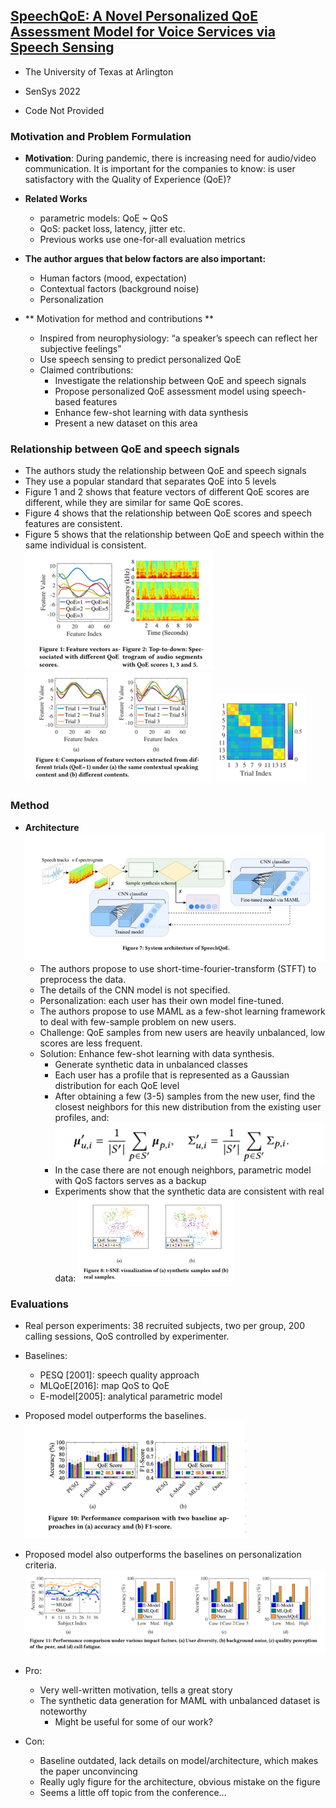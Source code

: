 ## [SpeechQoE: A Novel Personalized QoE Assessment Model for Voice Services via Speech Sensing](https://dl.acm.org/doi/10.1145/3560905.3568502)

* The University of Texas at Arlington

* SenSys 2022

* Code Not Provided

### Motivation and Problem Formulation

* **Motivation**: During pandemic, there is increasing need for audio/video communication. It is important for the companies to know: is user satisfactory with the Quality of Experience (QoE)?

* **Related Works**
    * parametric models: QoE ~ QoS
    * QoS: packet loss, latency, jitter etc.
    * Previous works use one-for-all evaluation metrics
* **The author argues that below factors are also important:**
    * Human factors (mood, expectation)
    * Contextual factors (background noise)
    * Personalization
* ** Motivation for method and contributions **
    * Inspired from neurophysiology: “a speaker’s speech can reflect her subjective feelings”
    * Use speech sensing to predict personalized QoE
    * Claimed contributions:
      * Investigate the relationship between QoE and speech signals
      * Propose personalized QoE assessment model using speech-based features
      * Enhance few-shot learning with data synthesis
      * Present a new dataset on this area

### Relationship between QoE and speech signals
* The authors study the relationship between QoE and speech signals
* They use a popular standard that separates QoE into 5 levels
* Figure 1 and 2 shows that feature vectors of different QoE scores are different, while they are similar for same QoE scores.
* Figure 4 shows that the relationship between QoE scores and speech features are consistent.
* Figure 5 shows that the relationship between QoE and speech within the same individual is consistent.
![Figure1,2](./diff_level.png)
![Figure4](./qoe_consistency.png)
![Figure5](./human_consistency.png)


### Method
* **Architecture**
  ![Main architecture](./arch.PNG)
    * The authors propose to use short-time-fourier-transform (STFT) to preprocess the data.
    * The details of the CNN model is not specified.
    * Personalization: each user has their own model fine-tuned.
    * The authors propose to use MAML as a few-shot learning framework to deal with few-sample problem on new users.
    * Challenge: QoE samples from new users are heavily unbalanced, low scores are less frequent.
    * Solution: Enhance few-shot learning with data synthesis.
      * Generate synthetic data in unbalanced classes
      * Each user has a profile that is represented as a Gaussian distribution for each QoE level
      * After obtaining a few (3-5) samples from the new user, find the closest neighbors for this new distribution from the existing user profiles, and:
      ![formula](./formula.png)
      * In the case there are not enough neighbors, parametric model with QoS factors serves as a backup
      * Experiments show that the synthetic data are consistent with real data:
      ![T-SNE experiment](./tsne.png)


### Evaluations

* Real person experiments: 38 recruited subjects, two per group, 200 calling sessions, QoS controlled by experimenter. 
* Baselines:
  * PESQ [2001]: speech quality approach
  * MLQoE[2016]: map QoS to QoE
  * E-model[2005]: analytical parametric model
* Proposed model outperforms the baselines.
![Comparison to the baselines](./result1.png)
* Proposed model also outperforms the baselines on personalization criteria.
![T-SNE experiment](./result_personalization.png)
  
* Pro: 
  * Very well-written motivation, tells a great story
  * The synthetic data generation for MAML with unbalanced dataset is noteworthy
    * Might be useful for some of our work?

* Con: 
  * Baseline outdated, lack details on model/architecture, which makes the paper unconvincing
  * Really ugly figure for the architecture, obvious mistake on the figure
  * Seems a little off topic from the conference…






















